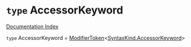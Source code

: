 # `type` AccessorKeyword

[Documentation Index](../README.md)

`type` AccessorKeyword = [ModifierToken](../private.interface.ModifierToken/README.md)\<[SyntaxKind.AccessorKeyword](../private.enum.SyntaxKind/README.md#accessorkeyword--129)>